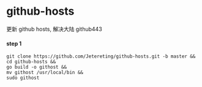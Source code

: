 # github-hosts
更新 github hosts, 解决大陆 github443

#### step 1
```shell script
git clone https://github.com/Jetereting/github-hosts.git -b master &&
cd github-hosts &&
go build -o githost &&
mv githost /usr/local/bin &&
sudo githost
```
